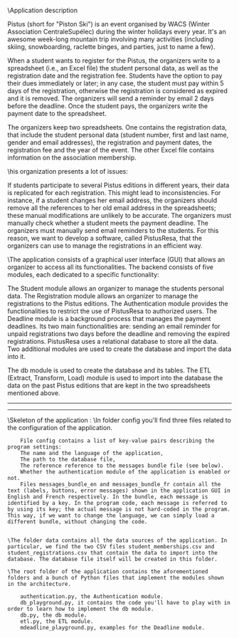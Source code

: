\Application description

Pistus (short for "Piston Ski") is an event organised by WACS (Winter Association CentraleSupélec) during the winter holidays every year. It's an awesome week-long mountain trip involving many activities (including skiing, snowboarding, raclette binges, and parties, just to name a few).

When a student wants to register for the Pistus, the organizers write to a spreadsheet (i.e., an Excel file) the student personal data, as well as the registration date and the registration fee. Students have the option to pay their dues immediately or later; in any case, the student must pay within 5 days of the registration, otherwise the registration is considered as expired and it is removed. The organizers will send a reminder by email 2 days before the deadline. Once the student pays, the organizers write the payment date to the spreadsheet.

The organizers keep two spreadsheets. One contains the registration data, that include the student personal data (student number, first and last name, gender and email addresses), the registration and payment dates, the registration fee and the year of the event. The other Excel file contains information on the association membership.

\his organization presents a lot of issues:

If students participate to several Pistus editions in different years, their data is replicated for each registration. This might lead to inconsistencies. For instance, if a student changes her email address, the organizers should remove all the references to her old email address in the spreadsheets; these manual modifications are unlikely to be accurate.
The organizers must manually check whether a student meets the payment deadline.
The organizers must manually send email reminders to the students.
For this reason, we want to develop a software, called PistusResa, that the organizers can use to manage the registrations in an efficient way.

\The application consists of a graphical user interface (GUI) that allows an organizer to access all its functionalities. The backend consists of five modules, each dedicated to a specific functionality:

The Student module allows an organizer to manage the students personal data.
The Registration module allows an organizer to manage the registrations to the Pistus editions.
The Authentication module provides the functionalities to restrict the use of PistusResa to authorized users.
The Deadline module is a background process that manages the payment deadlines. Its two main functionalities are: sending an email reminder for unpaid registrations two days before the deadline and removing the expired registrations.
PistusResa uses a relational database to store all the data. Two additional modules are used to create the database and import the data into it.

The db module is used to create the database and its tables.
The ETL (Extract, Transform, Load) module is used to import into the database the data on the past Pistus editions that are kept in the two spreadsheets mentioned above.

--------------------------------------------------------------------------------------------------------------------------------------------------------------
--------------------------------------------------------------------------------------------------------------------------------------------------------------

\Skeleton of the application : 
    \In folder config you'll find three files related to the configuration of the application.
        
        File config contains a list of key-value pairs describing the program settings:
        The name and the language of the application,
        The path to the database file,
        The reference reference to the messages bundle file (see below).
        Whether the authentication module of the application is enabled or not.
        Files messages_bundle_en and messages_bundle_fr contain all the text (labels, buttons, error messages) shown in the application GUI in English and French respectively. In the bundle, each message is identified by a key. In the program code, each message is referred to by using its key; the actual message is not hard-coded in the program. This way, if we want to change the language, we can simply load a different bundle, without changing the code.

    
    \The folder data contains all the data sources of the application. In particular, we find the two CSV files student_memberships.csv and student_registrations.csv that contain the data to import into the database. The database file itself will be created in this folder.

    \The root folder of the application contains the aforementioned folders and a bunch of Python files that implement the modules shown in the architecture.

        authentication.py, the Authentication module.
        db_playground.py, it contains the code you'll have to play with in order to learn how to implement the db module.
        db.py, the db module.
        etl.py, the ETL module.
        mdeadline_playground.py, examples for the Deadline module.
